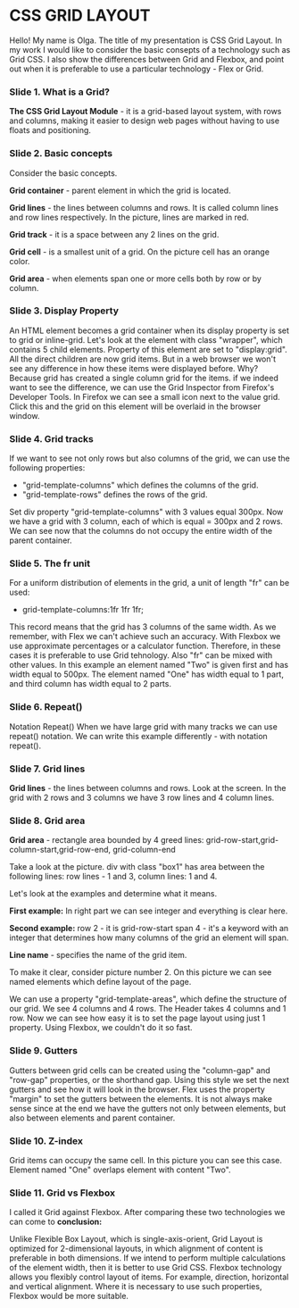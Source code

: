 # CSS GRID LAYOUT


Hello! My name is Olga. The title of my presentation is CSS Grid Layout.
In my work I would like to consider the basic consepts  of a technology such as Grid CSS. I also show the differences between Grid and Flexbox, and point out when it is preferable to use a particular technology - Flex or Grid.


### Slide 1. What is a Grid?

**The CSS Grid Layout Module** - it is a grid-based layout system, with rows and columns, making it easier to design web pages without having to use floats and positioning.


### Slide 2. Basic concepts

Consider the basic concepts.

**Grid container** - parent element in which the grid is located.

**Grid lines** -  the lines between columns and rows. It is called column lines and row lines respectively. In the picture, lines are marked in red.

**Grid track** - it is a space between any 2 lines on the grid.

**Grid cell** - is a smallest unit of a grid. On the picture cell has an orange color.

**Grid area** - when elements span one or more cells both by row or by column.


### Slide 3. Display Property

An HTML element becomes a grid container when its display property is set  to grid or inline-grid.
Let's  look at the element with class "wrapper", which contains 5 child elements. Property of this element are set to "display:grid".
All the direct children are now grid items. But in a web browser we won't see any difference in how these items were displayed before. Why? Because grid has created a single column grid for the items.
if we indeed want to see the difference, we can use the Grid Inspector from Firefox's Developer Tools. In Firefox we can see a small icon next to the value grid. Click this and the grid on this element will be overlaid in the browser window.


### Slide 4. Grid tracks

If we want to see not only rows but also columns of the grid, we can use the following properties:

* "grid-template-columns" which defines the columns of the grid.
* "grid-template-rows" defines the rows of the grid.

Set div property "grid-template-columns" with 3 values equal 300px.
Now we have a grid with 3 column, each of which is equal = 300px and 2 rows.
We can see now that the columns do not occupy the entire width of the parent container.

### Slide 5. The fr unit

For a uniform distribution of elements in the grid, a unit of length "fr" can be used:

* grid-template-columns:1fr 1fr 1fr;

This record means that the grid has 3 columns of the same width. 
As we remember, with Flex we can't achieve such an accuracy. With Flexbox we use approximate percentages or a calculator function.
Therefore, in these cases it is preferable to use Grid tehnology.
Also "fr" can be mixed with other values.
In this example an element named "Two" is given first and has width equal to 500px.
The element named "One" has width equal to 1 part, and third column has width equal to 2 parts.


### Slide 6. Repeat()

Notation Repeat()
When we have large grid with many tracks we can use repeat() notation.
We can write this example differently  - with notation repeat().


### Slide 7. Grid lines

**Grid lines** - the lines between columns and rows. 
Look at the screen. In the grid with 2 rows and 3 columns we have 3 row lines and 4 column lines.


### Slide 8. Grid area

**Grid area** - rectangle area bounded by 4 greed lines: grid-row-start,grid-column-start,grid-row-end, grid-column-end

Take a look at the picture.
div with class "box1" has area between the following lines: row lines - 1 and 3,
column lines: 1 and 4.

Let's look at the examples and determine what it means.

**First example:**
In right part we can see integer and everything is clear here.

**Second example:**
row 2 - it is grid-row-start
span 4 - it's a keyword with an integer that determines how many columns of the grid an element will span.

**Line name** - specifies the name of the grid item.

To make it clear, consider picture number 2.
On this picture we can see named elements which define layout of the page.

We can use a property "grid-template-areas", which define the structure of our grid.
We see 4 columns and 4 rows. The Header takes 4 columns and 1 row.
Now we can see how easy it is to set the page layout using just 1 property.
Using Flexbox, we couldn't do it so fast.


### Slide 9. Gutters

Gutters between grid cells can be created using the "column-gap" and "row-gap" properties, or the shorthand gap. Using this style we  set the next gutters and see how it will look in the browser.
Flex uses the property "margin" to set the gutters between the elements. It is not always make sense since at the end we have the gutters not only between elements, but also between elements and parent container.


### Slide 10. Z-index 

Grid items can occupy the same cell. In this picture you can see this case. Element named "One" overlaps element with content "Two".


### Slide 11. Grid vs Flexbox

I called it Grid against  Flexbox.  After comparing these two technologies we can come to **conclusion:**

Unlike Flexible Box Layout, which is single-axis-orient, Grid Layout is optimized for 2-dimensional layouts, in which alignment of content is preferable in both dimensions.
If we intend to perform multiple calculations of the element width, then it is better to use Grid CSS. 
Flexbox technology allows you flexibly control layout of items. For example, direction, horizontal and vertical alignment. Where it is necessary to use such properties, Flexbox would be more suitable.





